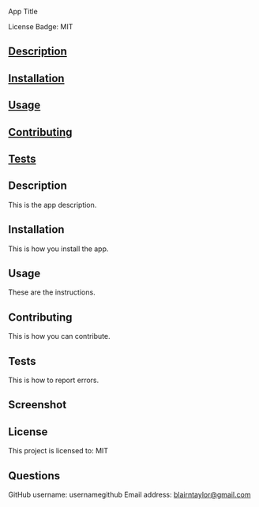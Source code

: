 App Title

License Badge: MIT

## [Description](#description)

## [Installation](#installation)

## [Usage](#usage)

## [Contributing](#contribute)

## [Tests](#tests)

## Description

This is the app description.

## Installation

This is how you install the app.

## Usage

These are the instructions.

## Contributing

This is how you can contribute.

## Tests

This is how to report errors.

## Screenshot

## License

This project is licensed to: MIT

## Questions

GitHub username: usernamegithub
Email address: [blairntaylor@gmail.com](mailto:blairntaylor@gmail.com)

